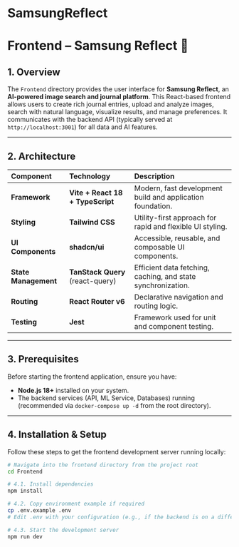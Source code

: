 # SamsungReflect
# Frontend – Samsung Reflect 🚀

## 1. Overview

The `Frontend` directory provides the user interface for **Samsung Reflect**, an **AI-powered image search and journal platform**. This React-based frontend allows users to create rich journal entries, upload and analyze images, search with natural language, visualize results, and manage preferences. It communicates with the backend API (typically served at `http://localhost:3001`) for all data and AI features.

***

## 2. Architecture

| Component | Technology | Description |
| :--- | :--- | :--- |
| **Framework** | **Vite + React 18 + TypeScript** | Modern, fast development build and application foundation. |
| **Styling** | **Tailwind CSS** | Utility-first approach for rapid and flexible UI styling. |
| **UI Components** | **shadcn/ui** | Accessible, reusable, and composable UI components. |
| **State Management** | **TanStack Query** (react-query) | Efficient data fetching, caching, and state synchronization. |
| **Routing** | **React Router v6** | Declarative navigation and routing logic. |
| **Testing** | **Jest** | Framework used for unit and component testing. |

***

## 3. Prerequisites

Before starting the frontend application, ensure you have:

* **Node.js 18+** installed on your system.
* The backend services (API, ML Service, Databases) running (recommended via `docker-compose up -d` from the root directory).

***

## 4. Installation & Setup

Follow these steps to get the frontend development server running locally:

```bash
# Navigate into the frontend directory from the project root
cd Frontend

# 4.1. Install dependencies
npm install

# 4.2. Copy environment example if required
cp .env.example .env
# Edit .env with your configuration (e.g., if the backend is on a different port)

# 4.3. Start the development server
npm run dev
